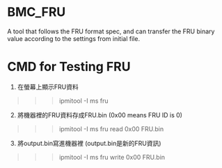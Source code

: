 # BMC_FRU
A tool that follows the FRU format spec, and can transfer the FRU binary value according to the settings from initial file.





# CMD for Testing FRU 

1. 在螢幕上顯示FRU資料
>>>  ipmitool -I ms fru

2. 將機器裡的FRU資料存成FRU.bin (0x00 means FRU ID is 0)
>>> ipmitool -I ms fru read 0x00 FRU.bin

3. 將output.bin寫進機器裡 (output.bin是新的FRU資訊)
>>> ipmitool -I ms fru write 0x00 FRU.bin
